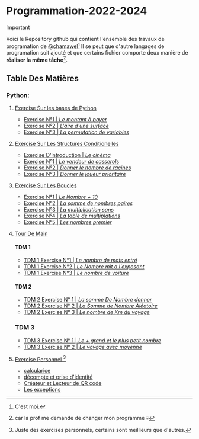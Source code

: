 # Programmation-2022-2024

>[!IMPORTANT]
>Voici le Repository github qui contient l'ensemble 
>des travaux de  programation de [@chamawel](https://github.com/chamawel)[^1]
>Il se peut que d'autre langages de programation soit ajouté
>et que certains fichier comporte deux manière de __réaliser la même tâche__[^2].

## Table Des Matières

### Python: 

1. [Exercise Sur les bases de Python               ](Exercises/Les-bases/) 
    - [Exercise N°1 | *Le montant à payer*         ](Exercises/Les-bases/ex-1p4.py)
    - [Exercise N°2 | *L'aire d'une surface*       ](Exercises/Les-bases/ex-2p5.py)
    - [Exercise N°3 | *La permutation de variables*](Exercises/Les-bases/ex-3p5.py)

2. [Exercise Sur Les Structures Conditionelles                  ](Exercises/Struct-condi/) 
    - [Exercise D'introduction | *Le cinéma*                    ](Exercises/Struct-condi/ex-cine.py)
    - [Exercise N°1            | *Le vendeur de casserols*      ](Exercises/Struct-condi/ex-1p7.py)
    - [Exercise N°2            | *Donner le nombre de racines*  ](Exercises/Struct-condi/ex-2p8.py)
    - [Exercise N°3            | *Donner le joueur prioritaire* ](Exercises/Struct-condi/ex-3p9.py)

3. [Exercise Sur Les Boucles                                    ](Exercises/boucles)
    - [Exercise N°1             | *Le Nombre + 10*              ](Exercises/boucles/ex-1p21.py)
    - [Exercise N°2             | *La somme de nombres paires*  ](Exercises/boucles/ex-2p22.py)
    - [Exercise N°3             | *La multiplication sans*     ](Exercises/Boucles/ex-3p23.py)
    - [Exercise N°4             | *La table de multiplations*   ](Exercises/Boucles/ex-4p24.py)
    - [Exercise N°5             | *Les nombres premier*         ](Exercises/Boucles/ex-5p25.py)

4. [Tour De Main                                                ](Exercises/Tour-de-Main)
    #### TDM 1
    
    - [TDM 1 Exercise N°1              | *Le nombre de mots entré*     ](Exercises/Tour-de-main/tdm1-ex1p1.py)
    - [TDM 1 Exercise N°2              | *Le Nombre mit a l'exposant*  ](Exercises/Tour-de-main/tdm1-ex2p2.py)
    - [TDM 1 Exercise N°3              | *Le nombre de voiture*       ](Exercises/Tour-de-main/tdm1-ex3p3.py)
    
    #### TDM 2
    
    - [TDM 2 Exercise N° 1             | *La somme De Nombre donner*                            ](Exercises/Tour-de-main/tdm2-ex1p5.py)
    - [TDM 2 Exercise N° 2             | *La Somme de Nombre Aléatoire*                         ](Exercises/Tour-de-main/tdm2-ex2p6.py)
    - [TDM 2 Exercise N° 3             | *Le nombre de Km du voyage*                            ](Exercises/Tour-de-main/tdm2-ex3p7.py)

    ### TDM 3

    - [TDM 3 Exercise N° 1             | *Le + grand et le plus petit nombre*                   ](Exercises/Tour-de-main/tdm3-ex1p9.py)
    - [TDM 3 Exercise N° 2             | *Le voyage avec moyenne*                               ](Exercises/Tour-de-main/tdm3-ex2p10.py)

5. [Exercise Personnel                                          ](Exercises/Personnel/)[^3]                                     
    - [calcularice                                              ](Exercises/Personnel/calculatrice.py)
    - [décompte et prise d'identité                             ](Exercises/Personnel/decompte-identite.py)
    - [Créateur et Lecteur de QR code                           ](Exercises/Personnel/qrcode-scanner.py)
    - [Les exceptions                                           ](Exercises/Personnel/exception.py)



[^1]: C'est moi. 
[^2]: car la prof me demande de changer mon programme 💀
[^3]: Juste des exercises personnels, certains sont meillieurs que d'autres.

